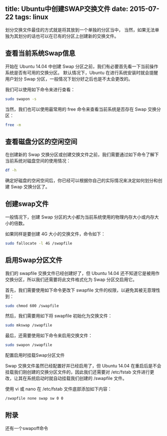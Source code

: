 title: Ubuntu中创建SWAP交换文件
date: 2015-07-22
tags: linux 
---
划分交换文件最佳的方式就是将其放到一个单独的分区当中， 
当然，如果无法单独为其划分的话也可以在已有的分区上创建新的交换文件。
<!--more-->
## 查看当前系统Swap信息

开始在 Ubuntu 14.04 中创建 Swap 分区之前，我们有必要首先看一下当前操作系统是否有可用的交换分区。
默认情况下，Ubuntu 在进行系统安装时就会提醒用户划分 Swap 分区，一般情况下划分好之后也是不太会更改的。

我们可以使用如下命令来进行查看：
```bash
sudo swapon -s
```
当然，我们也可以使用最常用的 free 命令来查看当前系统是否存在 Swap 交换分区：
```bash
free -m
```
## 查看磁盘分区的空闲空间

在创建新的 Swap 交换分区或创建交换文件之前，我们需要通过如下命令了解下当前系统对磁盘空间的使用情况：
```bash
df -h
```
确定好磁盘的空闲空间后，你已经可以根据你自己的实际情况来决定如何划分和创建 Swap 交换分区了。

## 创建swap文件
一般情况下，创建 Swap 分区的大小都为当前系统使用的物理内存大小或内存大小的倍数。

如果同样是要创建 4G 大小的交换文件，命令如下：
```bash
sudo fallocate -l 4G /swapfile
```
## 启用Swap分区文件

我们的 swapfile 交换文件已经创建好了，但 Ubuntu 14.04 还不知道它是被用作交换分区，所以我们还需要将此文件格式化为 Swap 分区交启用它。

首先，我们需要使用如下命令更改下 swapfile 文件的权限，以避免其被无意理性到：
```bash
sudo chmod 600 /swapfile
```
然后，我们需要用如下将 swapfile 初始化为交换文件：
```bash
sudo mkswap /swapfile
```
最后，还需要使用如下命令来启用交换文件：
```bash
sudo swapon /swapfile
```
配置启用时挂载Swap分区文件

Swap 交换文件虽然已经配置好并已经启用了，但 Ubuntu 14.04 在重启后是不会挂载我们刚创建的交换分区文件的，因此我们还需要对 /etc/fstab 文件进行更改，让其在系统启动时就自动挂载我们创建的 /swapfile 文件。

使用 vi 或 nano 在 /etc/fstab 文件底部添加如下内容：
```bash
/swapfile none swap sw 0 0
```
## 附录

还有一个swapoff命令

